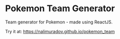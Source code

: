 # Pokemon Team Generator

Team generator for Pokemon - made using ReactJS.

Try it at: https://nalimuradov.github.io/pokemon_team
